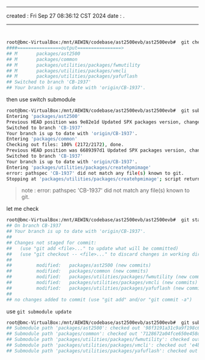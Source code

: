 -------------------------------------------------------------------------------
created	:	Fri Sep 27 08:36:12 CST 2024
date	:	.

-------------------------------------------------------------------------------

#   #
```bash			================start================
root@bmc-VirtualBox:/mnt/AEWIN/codebase/ast2500evb/ast2500evb#  git checkout CB-1937
####================output================>
## M       packages/ast2500
## M       packages/common
## M       packages/utilities/packages/fwmutility
## M       packages/utilities/packages/vmcli
## M       packages/utilities/packages/yafuflash
## Switched to branch 'CB-1937'
## Your branch is up to date with 'origin/CB-1937'.
```
then use switch submodule
```bash			================start================
root@bmc-VirtualBox:/mnt/AEWIN/codebase/ast2500evb/ast2500evb#  git submodule foreach  git checkout CB-1937
Entering 'packages/ast2500'
Previous HEAD position was 9e82e1d Updated SPX packages version, changelog [skip ci]
Switched to branch 'CB-1937'
Your branch is up to date with 'origin/CB-1937'.
Entering 'packages/common'
Checking out files: 100% (2172/2172), done.
Previous HEAD position was 6689397d1 Updated SPX packages version, changelog [skip ci]
Switched to branch 'CB-1937'
Your branch is up to date with 'origin/CB-1937'.
Entering 'packages/utilities/packages/createhpmimage'
error: pathspec 'CB-1937' did not match any file(s) known to git.
Stopping at 'packages/utilities/packages/createhpmimage'; script returned non-zero status.
```
> note :  error: pathspec 'CB-1937' did not match any file(s) known to git.

let me check
```bash			================start================
root@bmc-VirtualBox:/mnt/AEWIN/codebase/ast2500evb/ast2500evb#  git status
## On branch CB-1937
## Your branch is up to date with 'origin/CB-1937'.
##
## Changes not staged for commit:
##   (use "git add <file>..." to update what will be committed)
##   (use "git checkout -- <file>..." to discard changes in working directory)
##
##         modified:   packages/ast2500 (new commits)
##         modified:   packages/common (new commits)
##         modified:   packages/utilities/packages/fwmutility (new commits)
##         modified:   packages/utilities/packages/vmcli (new commits)
##         modified:   packages/utilities/packages/yafuflash (new commits)
##
## no changes added to commit (use "git add" and/or "git commit -a")
```
use `git submodule update`
```bash			================start================
root@bmc-VirtualBox:/mnt/AEWIN/codebase/ast2500evb/ast2500evb#  git submodule update
## Submodule path 'packages/ast2500': checked out '98f3191a31c9a9f198c6508af048211b5502773f'
## Submodule path 'packages/common': checked out '7128672a04fce650e458d8956b3fbda40cef47d5'
## Submodule path 'packages/utilities/packages/fwmutility': checked out 'a8b4feb492aec6ccb80e5bffcbea5c4ed5bdf25d'
## Submodule path 'packages/utilities/packages/vmcli': checked out 'e4b9bc5828532f759a7b3e03314b5906d0f53088'
## Submodule path 'packages/utilities/packages/yafuflash': checked out '7cb91cb716d0204bf57b1018add37560869e35e8'
```
